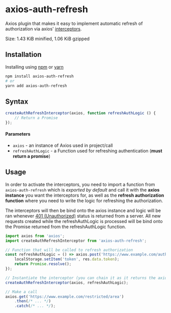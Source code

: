 # axios-auth-refresh
Axios plugin that makes it easy to implement automatic refresh of authorization 
via axios' [interceptors](https://github.com/axios/axios#interceptors). 

Size: 1.43 KiB minified, 1.06 KiB gzipped 
 

## Installation

Installing using [npm](https://www.npmjs.com/get-npm) or [yarn](https://yarnpkg.com/en/docs/install)

```bash
npm install axios-auth-refresh
# or
yarn add axios-auth-refresh
```

## Syntax

```javascript
createAuthRefreshInterceptor(axios, function refreshAuthLogic () {
    // Return a Promise
});
```

#### Parameters
- `axios` - an instance of Axios used in project/call
- `refreshAuthLogic` - a Function used for refreshing authentication (**must return a promise**)

## Usage

In order to activate the interceptors, you need to import a function from `axios-auth-refresh`
which is *exported by default* and call it with the **axios instance** you want the interceptors for, 
as well as the **refresh authorization function** where you need to write the logic for refreshing the authorization.

The interceptors will then be bind onto the axios instance and logic will be ran whenever [401 (Unauthorized)](https://httpstatuses.com/401) status 
is returned from a server. All new requests created while the refreshAuthLogic is processed will be bind onto the 
Promise returned from the refreshAuthLogic function.

```javascript
import axios from 'axios';
import createAuthRefreshInterceptor from 'axios-auth-refresh';

// Function that will be called to refresh authorization
const refreshAuthLogic = () => axios.post('https://www.example.com/auth/token/refresh').then(res => {
    localStorage.setItem('token', res.data.token);
    return Promise.resolve();
});

// Instantiate the interceptor (you can chain it as it returns the axios instance)
createAuthRefreshInterceptor(axios, refreshAuthLogic);

// Make a call
axios.get('https://www.example.com/restricted/area')
    .then(/* ... */)
    .catch(/* ... */);
```

